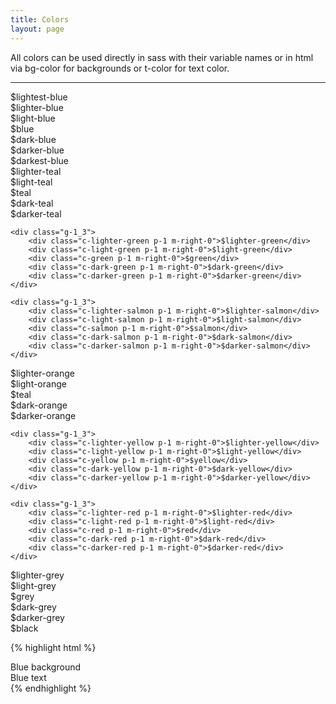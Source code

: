 ```yaml
---
title: Colors
layout: page
---
```


<p class="t-l">All colors can be used directly in sass with their variable names or in html via bg-color for backgrounds or t-color for text color.</p>

<hr />

<div class="u-clearfix t-bold m-bottom-4">
	<div class="g-1_3 c-lightest-blue l-block p-3 m-right-0">$lightest-blue</div>
	<div class="g-1_3 c-lighter-blue l-block p-3 m-right-0">$lighter-blue</div>
	<div class="g-1_3 c-light-blue l-block p-3 m-right-0">$light-blue</div>
	<div class="g-1_3 c-blue l-block p-3 m-right-0">$blue</div>
	<div class="g-1_3 c-dark-blue l-block p-3 m-right-0">$dark-blue</div>
	<div class="g-1_3 c-darker-blue l-block p-3 m-right-0">$darker-blue</div>
	<div class="g-1_3 c-darkest-blue l-block p-3 m-right-0">$darkest-blue</div>
</div>

<div class="u-clearfix t-bold m-bottom-4">
	<div class="g-1_3">
		<div class="c-lighter-teal p-1 m-right-0">$lighter-teal</div>
		<div class="c-light-teal p-1 m-right-0">$light-teal</div>
		<div class="c-teal p-1 m-right-0">$teal</div>
		<div class="c-dark-teal p-1 m-right-0">$dark-teal</div>
		<div class="c-darker-teal p-1 m-right-0">$darker-teal</div>
	</div>

	<div class="g-1_3">
		<div class="c-lighter-green p-1 m-right-0">$lighter-green</div>
		<div class="c-light-green p-1 m-right-0">$light-green</div>
		<div class="c-green p-1 m-right-0">$green</div>
		<div class="c-dark-green p-1 m-right-0">$dark-green</div>
		<div class="c-darker-green p-1 m-right-0">$darker-green</div>
	</div>

	<div class="g-1_3">
		<div class="c-lighter-salmon p-1 m-right-0">$lighter-salmon</div>
		<div class="c-light-salmon p-1 m-right-0">$light-salmon</div>
		<div class="c-salmon p-1 m-right-0">$salmon</div>
		<div class="c-dark-salmon p-1 m-right-0">$dark-salmon</div>
		<div class="c-darker-salmon p-1 m-right-0">$darker-salmon</div>
	</div>
</div>

<div class="u-clearfix t-bold m-bottom-4">
	<div class="g-1_3">
		<div class="c-lighter-orange p-1 m-right-0">$lighter-orange</div>
		<div class="c-light-orange p-1 m-right-0">$light-orange</div>
		<div class="c-orange p-1 m-right-0">$teal</div>
		<div class="c-dark-orange p-1 m-right-0">$dark-orange</div>
		<div class="c-darker-orange p-1 m-right-0">$darker-orange</div>
	</div>

	<div class="g-1_3">
		<div class="c-lighter-yellow p-1 m-right-0">$lighter-yellow</div>
		<div class="c-light-yellow p-1 m-right-0">$light-yellow</div>
		<div class="c-yellow p-1 m-right-0">$yellow</div>
		<div class="c-dark-yellow p-1 m-right-0">$dark-yellow</div>
		<div class="c-darker-yellow p-1 m-right-0">$darker-yellow</div>
	</div>

	<div class="g-1_3">
		<div class="c-lighter-red p-1 m-right-0">$lighter-red</div>
		<div class="c-light-red p-1 m-right-0">$light-red</div>
		<div class="c-red p-1 m-right-0">$red</div>
		<div class="c-dark-red p-1 m-right-0">$dark-red</div>
		<div class="c-darker-red p-1 m-right-0">$darker-red</div>
	</div>
</div>

<div class="u-clearfix t-bold m-bottom-4">
	<div class="g-1_6 c-lighter-grey p-3 m-right-0">$lighter-grey</div>
	<div class="g-1_6 c-light-grey p-3 m-right-0">$light-grey</div>
	<div class="g-1_6 c-grey p-3 m-right-0">$grey</div>
	<div class="g-1_6 c-dark-grey p-3 m-right-0">$dark-grey</div>
	<div class="g-1_6 c-darker-grey p-3 m-right-0">$darker-grey</div>
	<div class="g-1_6 c-black p-3 m-right-0">$black</div>
</div>


{% highlight html %}
<div class="bg-blue">Blue background</div>
<div class="t-blue">Blue text</div>
{% endhighlight %}
